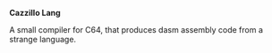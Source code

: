 **Cazzillo Lang**

A small compiler for C64, that produces dasm assembly code from a strange language.